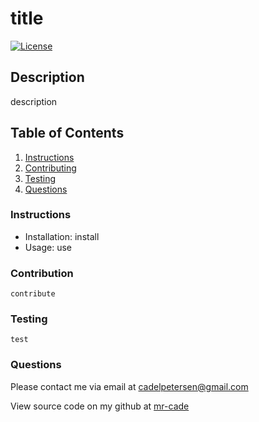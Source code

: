 # title
[![License](https://img.shields.io/badge/License-Boost%201.0-lightblue.svg)](https://www.boost.org/LICENSE_1_0.txt)

## Description
description

## Table of Contents
1. [Instructions](#Instructions)
2. [Contributing](#Contribution)
3. [Testing](#Testing)
4. [Questions](#Questions)
    
### Instructions
* Installation: install
* Usage: use

### Contribution 
```
contribute
```

### Testing 
```
test
```

### Questions 

Please contact me via email at <cadelpetersen@gmail.com>

View source code on my github at [mr-cade](https://github.com/mr-cade)


